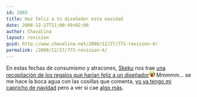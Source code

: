 ```yaml
---
id: 2865
title: Haz feliz a tu diseñador esta navidad
date: 2008-12-27T11:00:49+02:00
author: Chavalina
layout: revision
guid: http://www.chavalina.net/2008/12/27/771-revision-4/
permalink: /2008/12/27/771-revision-4/
---
```

En estas fechas de consumismo y atracones, <a href="http://www.criteriondg.info/wordpress/" target="_blank">Skeku</a> nos trae <a href="http://www.criteriondg.info/wordpress/archives/2006/12/10/haz-feliz-a-tu-disenador-esta-navidad/" target="_blank">una recopilación de los regalos que har&iacute;an feliz a un dise&ntilde;ador</a>![emo](/imagenes/emoticonos/ojosaltones.gif) Mmmmm… se me hace la boca agua con las cosillas que comenta, <a href="http://chavalina.net/comentar.php?idpost=767" target="_blank">yo ya tengo mi capricho de navidad</a> pero a ver si cae <a href="http://www.alternate.es/html/productDetails.html?artno=V4LU09" target="_blank">algo más</a>.